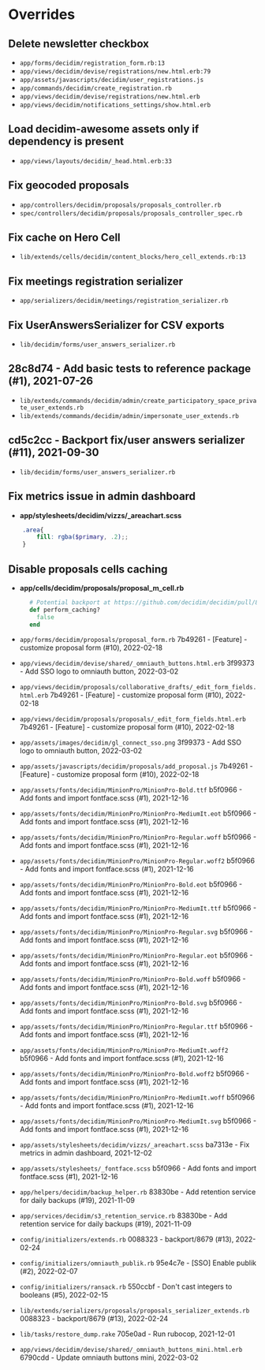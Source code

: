# Overrides
## Delete newsletter checkbox
* `app/forms/decidim/registration_form.rb:13`
* `app/views/decidim/devise/registrations/new.html.erb:79`
* `app/assets/javascripts/decidim/user_registrations.js`
* `app/commands/decidim/create_registration.rb`
* `app/views/decidim/devise/registrations/new.html.erb`
* `app/views/decidim/notifications_settings/show.html.erb`
## Load decidim-awesome assets only if dependency is present
* `app/views/layouts/decidim/_head.html.erb:33`
## Fix geocoded proposals
* `app/controllers/decidim/proposals/proposals_controller.rb`
* `spec/controllers/decidim/proposals/proposals_controller_spec.rb`
## Fix cache on Hero Cell
* `lib/extends/cells/decidim/content_blocks/hero_cell_extends.rb:13`
##  Fix meetings registration serializer
* `app/serializers/decidim/meetings/registration_serializer.rb`
## Fix UserAnswersSerializer for CSV exports
* `lib/decidim/forms/user_answers_serializer.rb`
## 28c8d74 - Add basic tests to reference package (#1), 2021-07-26
* `lib/extends/commands/decidim/admin/create_participatory_space_private_user_extends.rb`
* `lib/extends/commands/decidim/admin/impersonate_user_extends.rb`
##  cd5c2cc - Backport fix/user answers serializer (#11), 2021-09-30
* `lib/decidim/forms/user_answers_serializer.rb`
## Fix metrics issue in admin dashboard
 - **app/stylesheets/decidim/vizzs/_areachart.scss**
```scss
    .area{
        fill: rgba($primary, .2);;
    }
```
## Disable proposals cells caching
 - **app/cells/decidim/proposals/proposal_m_cell.rb**
```ruby
      # Potential backport at https://github.com/decidim/decidim/pull/8566/files
      def perform_caching?
        false
      end
```
* `app/forms/decidim/proposals/proposal_form.rb`
7b49261 - [Feature] - customize proposal form (#10), 2022-02-18

* `app/views/decidim/devise/shared/_omniauth_buttons.html.erb`
3f99373 - Add SSO logo to omniauth button, 2022-03-02

* `app/views/decidim/proposals/collaborative_drafts/_edit_form_fields.html.erb`
7b49261 - [Feature] - customize proposal form (#10), 2022-02-18

* `app/views/decidim/proposals/proposals/_edit_form_fields.html.erb`
7b49261 - [Feature] - customize proposal form (#10), 2022-02-18

* `app/assets/images/decidim/gl_connect_sso.png`
3f99373 - Add SSO logo to omniauth button, 2022-03-02

* `app/assets/javascripts/decidim/proposals/add_proposal.js`
7b49261 - [Feature] - customize proposal form (#10), 2022-02-18

* `app/assets/fonts/decidim/MinionPro/MinionPro-Bold.ttf`
b5f0966 - Add fonts and import fontface.scss (#1), 2021-12-16

* `app/assets/fonts/decidim/MinionPro/MinionPro-MediumIt.eot`
b5f0966 - Add fonts and import fontface.scss (#1), 2021-12-16

* `app/assets/fonts/decidim/MinionPro/MinionPro-Regular.woff`
b5f0966 - Add fonts and import fontface.scss (#1), 2021-12-16

* `app/assets/fonts/decidim/MinionPro/MinionPro-Regular.woff2`
b5f0966 - Add fonts and import fontface.scss (#1), 2021-12-16

* `app/assets/fonts/decidim/MinionPro/MinionPro-Bold.eot`
b5f0966 - Add fonts and import fontface.scss (#1), 2021-12-16

* `app/assets/fonts/decidim/MinionPro/MinionPro-MediumIt.ttf`
b5f0966 - Add fonts and import fontface.scss (#1), 2021-12-16

* `app/assets/fonts/decidim/MinionPro/MinionPro-Regular.svg`
b5f0966 - Add fonts and import fontface.scss (#1), 2021-12-16

* `app/assets/fonts/decidim/MinionPro/MinionPro-Regular.eot`
b5f0966 - Add fonts and import fontface.scss (#1), 2021-12-16

* `app/assets/fonts/decidim/MinionPro/MinionPro-Bold.woff`
b5f0966 - Add fonts and import fontface.scss (#1), 2021-12-16

* `app/assets/fonts/decidim/MinionPro/MinionPro-Bold.svg`
b5f0966 - Add fonts and import fontface.scss (#1), 2021-12-16

* `app/assets/fonts/decidim/MinionPro/MinionPro-Regular.ttf`
b5f0966 - Add fonts and import fontface.scss (#1), 2021-12-16

* `app/assets/fonts/decidim/MinionPro/MinionPro-MediumIt.woff2`
b5f0966 - Add fonts and import fontface.scss (#1), 2021-12-16

* `app/assets/fonts/decidim/MinionPro/MinionPro-Bold.woff2`
b5f0966 - Add fonts and import fontface.scss (#1), 2021-12-16

* `app/assets/fonts/decidim/MinionPro/MinionPro-MediumIt.woff`
b5f0966 - Add fonts and import fontface.scss (#1), 2021-12-16

* `app/assets/fonts/decidim/MinionPro/MinionPro-MediumIt.svg`
b5f0966 - Add fonts and import fontface.scss (#1), 2021-12-16

* `app/assets/stylesheets/decidim/vizzs/_areachart.scss`
ba7313e - Fix metrics in admin dashboard, 2021-12-02

* `app/assets/stylesheets/_fontface.scss`
b5f0966 - Add fonts and import fontface.scss (#1), 2021-12-16

* `app/helpers/decidim/backup_helper.rb`
83830be - Add retention service for daily backups (#19), 2021-11-09

* `app/services/decidim/s3_retention_service.rb`
83830be - Add retention service for daily backups (#19), 2021-11-09

* `config/initializers/extends.rb`
0088323 - backport/8679 (#13), 2022-02-24

* `config/initializers/omniauth_publik.rb`
95e4c7e - [SSO] Enable publik (#2), 2022-02-07

* `config/initializers/ransack.rb`
550ccbf - Don't cast integers to booleans (#5), 2022-02-15

* `lib/extends/serializers/proposals/proposals_serializer_extends.rb`
0088323 - backport/8679 (#13), 2022-02-24

* `lib/tasks/restore_dump.rake`
705e0ad - Run rubocop, 2021-12-01

* `app/views/decidim/devise/shared/_omniauth_buttons_mini.html.erb`
6790cdd - Update omniauth buttons mini, 2022-03-02

